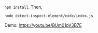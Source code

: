 `npm install`. Then,

```sh
node detect-inspect-element/node/index.js
```

Demo: https://youtu.be/BUm01pV3B7E
